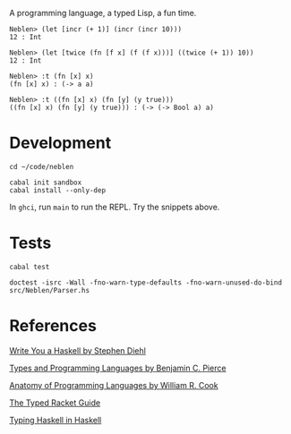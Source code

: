 A programming language, a typed Lisp, a fun time.

```
Neblen> (let [incr (+ 1)] (incr (incr 10)))
12 : Int

Neblen> (let [twice (fn [f x] (f (f x)))] ((twice (+ 1)) 10))
12 : Int

Neblen> :t (fn [x] x)
(fn [x] x) : (-> a a)

Neblen> :t ((fn [x] x) (fn [y] (y true)))
((fn [x] x) (fn [y] (y true))) : (-> (-> Bool a) a)
```

# Development

```
cd ~/code/neblen

cabal init sandbox
cabal install --only-dep
```

In `ghci`, run `main` to run the REPL. Try the snippets above.

# Tests

```
cabal test

doctest -isrc -Wall -fno-warn-type-defaults -fno-warn-unused-do-bind src/Neblen/Parser.hs
```

# References

[Write You a Haskell by Stephen Diehl](http://dev.stephendiehl.com/fun)

[Types and Programming Languages by Benjamin C. Pierce](https://mitpress.mit.edu/books/types-and-programming-languages)

[Anatomy of Programming Languages by William R. Cook](http://www.cs.utexas.edu/~wcook/anatomy/anatomy.htm)

[The Typed Racket Guide](http://docs.racket-lang.org/ts-guide/)

[Typing Haskell in Haskell](http://web.cecs.pdx.edu/~mpj/thih/TypingHaskellInHaskell.html)
